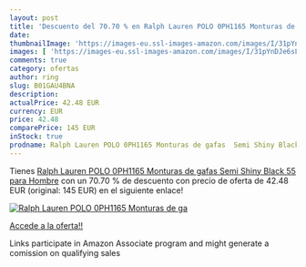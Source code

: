 ```yaml
---
layout: post
title: 'Descuento del 70.70 % en Ralph Lauren POLO 0PH1165 Monturas de ga'
date: 
thumbnailImage: 'https://images-eu.ssl-images-amazon.com/images/I/31pYnDJe6sL._SL200_.jpg'
images: [ 'https://images-eu.ssl-images-amazon.com/images/I/31pYnDJe6sL._SL200_.jpg' ]
comments: true
category: ofertas
author: ring
slug: B01GAU4BNA
description:
actualPrice: 42.48 EUR
currency: EUR
price: 42.48
comparePrice: 145 EUR
inStock: true
prodname: Ralph Lauren POLO 0PH1165 Monturas de gafas  Semi Shiny Black  55 para Hombre
---
```


Tienes [Ralph Lauren POLO 0PH1165 Monturas de gafas  Semi Shiny Black  55 para Hombre](https://www.amazon.es/dp/B01GAU4BNA/?tag=tolees-21) con un 70.70 % de descuento con precio de oferta de 42.48 EUR (original: 145 EUR) en el siguiente enlace!

[![Ralph Lauren POLO 0PH1165 Monturas de ga](https://images-eu.ssl-images-amazon.com/images/I/31pYnDJe6sL._SL200_.jpg)](https://www.amazon.es/dp/B01GAU4BNA/?tag=tolees-21)

[Accede a la oferta!!](https://www.amazon.es/dp/B01GAU4BNA/?tag=tolees-21)

Links participate in Amazon Associate program and might generate a comission on qualifying sales


